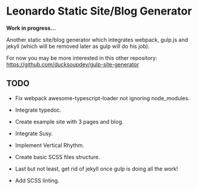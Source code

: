 # Leonardo Static Site/Blog Generator

**Work in progress...**

Another static site/blog generator which integrates webpack, gulp.js and jekyll (which will be removed later as gulp will do his job).

For now you may be more interested in this other repository: https://github.com/ducksoupdev/gulp-site-generator

## TODO

* Fix webpack awesome-typescript-loader not ignoring node_modules.

* Integrate typedoc.

* Create example site with 3 pages and blog.

* Integrate Susy.

* Implement Vertical Rhythm.

* Create basic SCSS files structure.

* Last but not least, get rid of jekyll once gulp is doing all the work!

* Add SCSS linting.